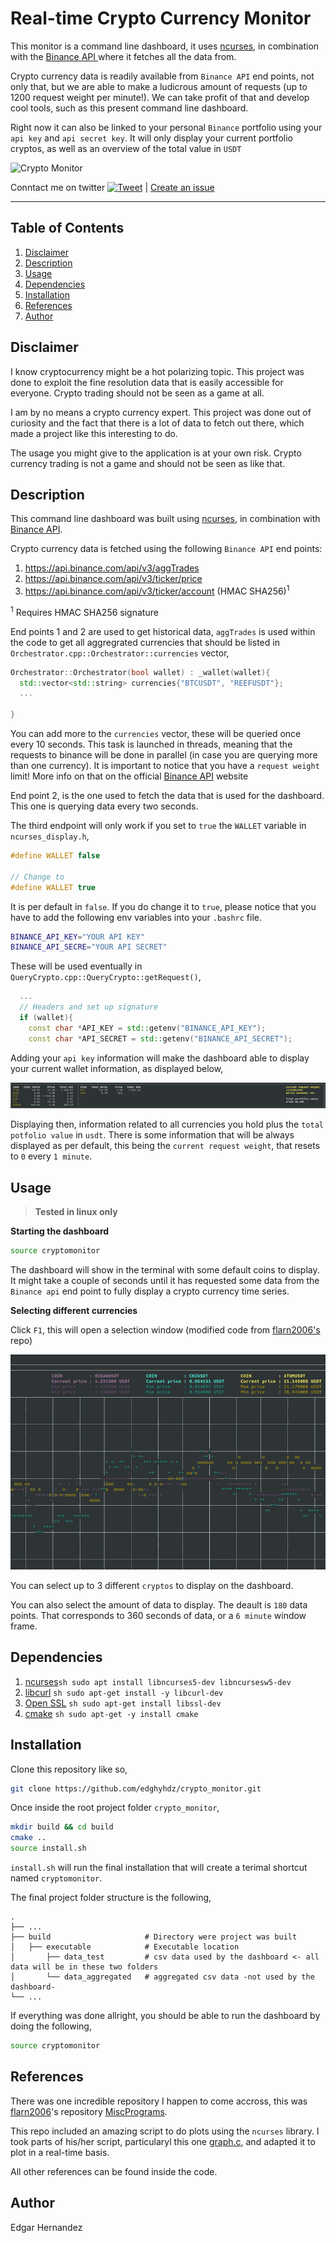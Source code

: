 # Real-time Crypto Currency Monitor

This monitor is a command line dashboard, it uses [ncurses](https://www.gnu.org/software/ncurses/), in combination with the [Binance API ](https://github.com/binance/binance-spot-api-docs/blob/master/rest-api.md) where it fetches all the data from. 

Crypto currency data is readily available from `Binance API` end points, not only that, but we are able to make a ludicrous amount of requests (up to 1200 request weight per minute!). We can take profit of that and develop cool tools, such as this present command line dashboard.

Right now it can also be linked to your personal `Binance` portfolio using your `api key` and `api secret key`. It will only display your current portfolio cryptos, as well as an overview of the total value in `USDT`



<img src="https://github.com/edghyhdz/crypto_monitor/blob/main/images/timelapse.gif"  alt="Crypto Monitor"/>

Conntact me on twitter [![Tweet](https://img.shields.io/twitter/url/http/shields.io.svg?style=social)](https://twitter.com/messages/compose?recipient_id=46040819) | [Create an issue](https://github.com/edghyhdz/crypto_monitor/issues/new)

---

## Table of Contents

1. [Disclaimer](#disclaimer)
2. [Description](#description)
3. [Usage](#usage)
4. [Dependencies](#dependencies)
5. [Installation](#installation)
6. [References](#references)
7. [Author](#author)

## Disclaimer
I know cryptocurrency might be a hot polarizing topic. This project was done to exploit the fine resolution data that is easily accessible for everyone. Crypto trading should not be seen as a game at all. 

I am by no means a crypto currency expert. This project was done out of curiosity and the fact that there is a lot of data to fetch out there, which made a project like this interesting to do. 

The usage you might give to the application is at your own risk. Crypto currency trading is not a game and should not be seen as like that. 

## Description

This command line dashboard was built using [ncurses](https://www.gnu.org/software/ncurses/), in combination with [Binance API](https://github.com/binance/binance-spot-api-docs/blob/master/rest-api.md). 

Crypto currency data is fetched using the following `Binance API` end points:
  1. https://api.binance.com/api/v3/aggTrades
  2. https://api.binance.com/api/v3/ticker/price
  3. https://api.binance.com/api/v3/ticker/account (HMAC SHA256)<sup>1</sup>
  
<sup>1</sup> Requires HMAC SHA256 signature

End points 1 and 2 are used to get historical data, `aggTrades` is used within the code to get all aggregrated currencies that should be listed in `Orchestrator.cpp::Orchestrator::currencies` vector, 

```c++
Orchestrator::Orchestrator(bool wallet) : _wallet(wallet){
  std::vector<std::string> currencies{"BTCUSDT", "REEFUSDT"};
  ...
 
}
```
You can add more to the `currencies` vector, these will be queried once every 10 seconds. This task is launched in threads, meaning that the requests to binance will be done in parallel (in case you are querying more than one currency). It is important to notice that you have a `request weight` limit! More info on that on the official [Binance API](https://github.com/binance/binance-spot-api-docs/blob/master/rest-api.md) website

End point 2, is the one used to fetch the data that is used for the dashboard. This one is querying data every two seconds. 

The third endpoint will only work if you set to `true` the `WALLET` variable in `ncurses_display.h`, 

```c++
#define WALLET false

// Change to 
#define WALLET true
```

It is per default in `false`. If you do change it to `true`, please notice that you have to add the following env variables into your `.bashrc` file. 
```sh
BINANCE_API_KEY="YOUR API KEY"
BINANCE_API_SECRE="YOUR API SECRET"
```

These will be used eventually in `QueryCrypto.cpp::QueryCrypto::getRequest()`, 
```c++
  ...
  // Headers and set up signature
  if (wallet){
    const char *API_KEY = std::getenv("BINANCE_API_KEY");
    const char *API_SECRET = std::getenv("BINANCE_API_SECRET");
```

Adding your `api key` information will make the dashboard able to display your current wallet information, as displayed below, 

<img src="https://github.com/edghyhdz/crypto_monitor/blob/main/images/wallet_tracker.gif"  alt="Wallet Tracker"/>

Displaying then, information related to all currencies you hold plus the `total potfolio value` in `usdt`. There is some information that will be always displayed as per default, this being the `current request weight`, that resets to `0` every `1 minute`. 

## Usage
> **Tested in linux only**

**Starting the dashboard**

```sh
source cryptomonitor
```

The dashboard will show in the terminal with some default coins to display. It might take a couple of seconds until it has requested some data from the `Binance api` end point to fully display a crypto currency time series. 

**Selecting different currencies**

Click `F1`, this will open a selection window (modified code from [flarn2006's](https://github.com/flarn2006/MiscPrograms/blob/master/graph.c) repo) 

<img src="https://github.com/edghyhdz/crypto_monitor/blob/main/images/select_window.gif"  alt="Selection Window"/>

You can select up to 3 different `cryptos` to display on the dashboard.

You can also select the amount of data to display. The deault is `180` data points. That corresponds to 360 seconds of data, or a `6 minute` window frame.


## Dependencies

 1. [ncurses](https://www.gnu.org/software/ncurses/)```sh sudo apt install libncurses5-dev libncursesw5-dev```
 2. [libcurl](https://curl.se/libcurl/) ```sh sudo apt-get install -y libcurl-dev```
 3. [Open SSL](https://www.openssl.org/) ```sh sudo apt-get install libssl-dev```
 4. [cmake](https://www.gnu.org/software/make/) ```sh sudo apt-get -y install cmake```

## Installation

Clone this repository like so, 
 ```sh
 git clone https://github.com/edghyhdz/crypto_monitor.git
 ```
Once inside the root project folder `crypto_monitor`,
 ```sh
 mkdir build && cd build
 cmake ..
 source install.sh
 ```
`install.sh` will run the final installation that will create a terimal shortcut named `cryptomonitor`. 

The final project folder structure is the following, 

    .
    ├── ...
    ├── build                     # Directory were project was built
    │   ├── executable            # Executable location
    │       ├── data_test         # csv data used by the dashboard <- all data will be in these two folders
    │       └── data_aggregated   # aggregated csv data -not used by the dashboard-
    └── ...


If everything was done allright, you should be able to run the dashboard by doing the following, 
```sh
source cryptomonitor
```

## References

There was one incredible repository I happen to come accross, this was [flarn2006](https://github.com/flarn2006)'s repository [MiscPrograms](https://github.com/flarn2006/MiscPrograms/blob/master/graph.c). 

This repo included an amazing script to do plots using the `ncurses` library. I took parts of his/her script, particularyl this one [graph.c](https://github.com/flarn2006/MiscPrograms/blob/master/graph.c), and adapted it to plot in a real-time basis. 

All other references can be found inside the code.

## Author

Edgar Hernandez 
